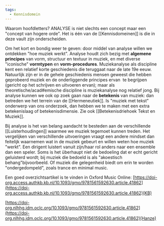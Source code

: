 ```yaml
---
tags:
  - Kennisdomein
---
```

Waarom hoofdletters? ANALYSE is niet slechts een concept maar een "concept van hogere orde". Het is één van de [[Kennisdomeinen]] is die in deze vault zijn onderscheiden. 

Om het kort en bondig weer te geven: door middel van analyse willen we ontdekken "hoe muziek werkt".
Analyse houdt zich bezig met **algemene principes** van vorm, structuur en textuur in muziek, en met diverse "iconische" **vormtypen** en **vorm-procedures**.
Muziekanalyse als discipline kent een relatief korte geschiedenis die teruggaat naar de late 19e eeuw.
Natuurlijk zijn er in de gehele geschiedenis mensen geweest die hebben geprobeerd muziek en de onderliggende principes ervan  te begrijpen (gericht op het schrijven en uitvoeren ervan); maar als theoretische/acad#emische discipline is muziekanalyse nog relatief jong.
Bij analyse kunnen we ook op zoek gaan naar de **betekenis** van muziek: dan betreden we het terrein van de [[Hermeneutiek]]. 
Is "muziek met tekst" onderwerp van ons onderzoek, dan hebben we te maken met een extra betekenislaag of betekenisdimensie. Zie ook [[Betekenisdriehoek Tekst en Muziek]].

Bij analyse is het van belang aandacht te besteden aan de verschillende [[Luisterhoudingen]] waarmee we muziek tegemoet kunnen treden. Het vergelijken van verschillende uitvoeringen vraagt een andere mindset dan feitelijk waarnemen wat in de muziek gebeurt en willen weten hoe muziek "werkt". Een dirigent luistert vanuit zijn/haar rol anders naar een ensemble dan een speler. Soms is het überhaupt niet de bedoeling dat er echt gericht geluisterd wordt; bij muziek die bedoeld is als "akoestisch behang"bijvoorbeeld. Of muziek die gelegenheid biedt om erin te worden "ondergedompeld", zoals trance en minimal music.

Een goed overzichtsartikel is te vinden in Oxford Music Online:
[https://doi-org.access.authkb.kb.nl/10.1093/gmo/9781561592630.article.41862](https://doi-org.access.authkb.kb.nl/10.1093/gmo/9781561592630.article.41862)(KB)

[https://doi-org.nlhhg.idm.oclc.org/10.1093/gmo/9781561592630.article.41862](https://doi-org.nlhhg.idm.oclc.org/10.1093/gmo/9781561592630.article.41862)(Hanze)

